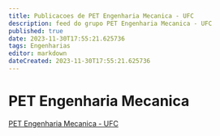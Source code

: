 ```yaml
---
title: Publicacoes de PET Engenharia Mecanica - UFC
description: feed do grupo PET Engenharia Mecanica - UFC
published: true
date: 2023-11-30T17:55:21.625736
tags: Engenharias
editor: markdown
dateCreated: 2023-11-30T17:55:21.625736
---
```


# PET Engenharia Mecanica
[PET Engenharia Mecanica - UFC](/grupo/42PETEngenhariaMecanicaUFC.md)